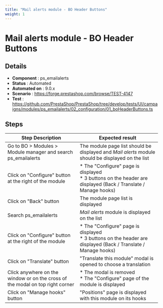 ```yaml
---
title: "Mail alerts module - BO Header Buttons"
weight: 1
---
```


# Mail alerts module - BO Header Buttons
## Details
* **Component** : ps_emailalerts
* **Status** : Automated
* **Automated on** : 9.0.x
* **Scenario** : https://forge.prestashop.com/browse/TEST-4147
* **Test** : https://github.com/PrestaShop/PrestaShop/tree/develop/tests/UI/campaigns/modules/ps_emailalerts/02_configuration/01_boHeaderButtons.ts

## Steps
| Step Description | Expected result |
| ----- | ----- |
| Go to BO > Modules > Module manager and search ps_emailalerts | The module page list should be displayed and *Mail alerts* module should be displayed on the list |
| Click on "Configure" button at the right of the module | * The "Configure" page is displayed<br> * 3 buttons on the header are displayed (Back / Translate / Manage hooks) |
| Click on "Back" button | The module page list is displayed |
| Search ps_emailalerts | *Mail alerts* module is displayed on the list |
| Click on "Configure" button at the right of the module | * The "Configure" page is displayed<br> * 3 buttons on the header are displayed (Back / Translate / Manage hooks) |
| Click on "Translate" button | "Translate this module" modal is opened to choose a translation |
| Click anywhere on the window or on the cross of the modal on top right corner | * The modal is removed<br> * The "Configure" page of the module is displayed |
| Click on "Manage hooks" button | "Positions" page is displayed with this module on its hooks |
